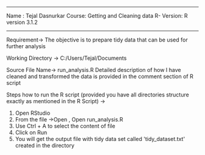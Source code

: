 ********************************
Name : Tejal Dasnurkar
Course: Getting and Cleaning data
R- Version: R version 3.1.2
********************************

Requirement-> The objective is to prepare tidy data that can be used for further analysis

Working Directory -> C:/Users/Tejal/Documents

Source File Name->  run_analysis.R
Detailed description of how I have cleaned and transformed the data is provided in the comment section of R script

Steps how to run the R script (provided you have all directories structure exactly as mentioned in the R Script) -> 

1) Open RStudio
2) From the file ->Open , Open run_analysis.R
3) Use Ctrl + A to select the content of file 
4) Click on Run
5) You will get the output file with tidy data set called 'tidy_dataset.txt' created in the directory
 
 
